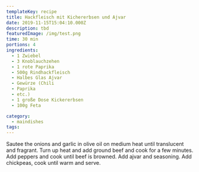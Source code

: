 ```yaml
---
templateKey: recipe
title: Hackfleisch mit Kichererbsen und Ajvar
date: 2019-11-15T15:04:10.000Z
description: tbd
featuredImage: /img/test.png
time: 30 min
portions: 4
ingredients:
  - 1 Zwiebel
  - 3 Knoblauchzehen
  - 1 rote Paprika
  - 500g Rindhackfleisch
  - Halbes Glas Ajvar
  - Gewürze (Chili
  - Paprika
  - etc.)
  - 1 große Dose Kickererbsen
  - 100g Feta

category:
  - maindishes
tags:
---
```


Sautee the onions and garlic in olive oil on medium heat until translucent and fragrant. Turn up heat and add ground beef and cook for a few minutes. Add peppers and cook until beef is browned. Add ajvar and seasoning. Add chickpeas, cook until warm and serve.
